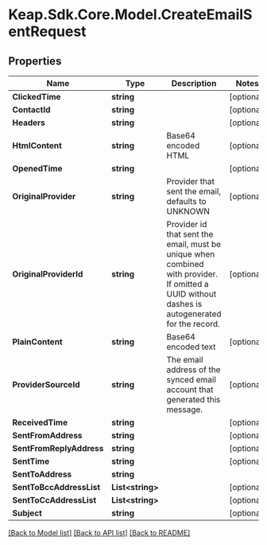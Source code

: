 # Keap.Sdk.Core.Model.CreateEmailSentRequest

## Properties

Name | Type | Description | Notes
------------ | ------------- | ------------- | -------------
**ClickedTime** | **string** |  | [optional] 
**ContactId** | **string** |  | [optional] 
**Headers** | **string** |  | [optional] 
**HtmlContent** | **string** | Base64 encoded HTML | [optional] 
**OpenedTime** | **string** |  | [optional] 
**OriginalProvider** | **string** | Provider that sent the email, defaults to UNKNOWN | [optional] 
**OriginalProviderId** | **string** | Provider id that sent the email, must be unique when combined with provider.  If omitted a UUID without dashes is autogenerated for the record. | [optional] 
**PlainContent** | **string** | Base64 encoded text | [optional] 
**ProviderSourceId** | **string** | The email address of the synced email account that generated this message. | [optional] 
**ReceivedTime** | **string** |  | [optional] 
**SentFromAddress** | **string** |  | [optional] 
**SentFromReplyAddress** | **string** |  | [optional] 
**SentTime** | **string** |  | [optional] 
**SentToAddress** | **string** |  | 
**SentToBccAddressList** | **List&lt;string&gt;** |  | [optional] 
**SentToCcAddressList** | **List&lt;string&gt;** |  | [optional] 
**Subject** | **string** |  | [optional] 

[[Back to Model list]](../README.md#documentation-for-models) [[Back to API list]](../README.md#documentation-for-api-endpoints) [[Back to README]](../README.md)


